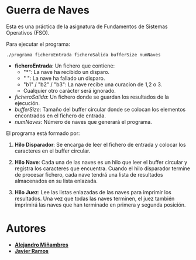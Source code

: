 # Guerra de Naves
Esta es una práctica de la asignatura de Fundamentos de Sistemas Operativos (FSO).

Para ejecutar el programa:

```
./programa ficheroEntrada ficheroSalida bufferSize numNaves
```
- **ficheroEntrada**: Un fichero que contiene:
    - "*": La nave ha recibido un disparo.
    - " ": La nave ha fallado un disparo.
    - "b1" / "b2" / "b3": La nave recibe una curacion de 1,2 o 3.
    - Cualquier otro carácter será ignorado.
- *ficheroSalida*: Un fichero donde se guardan los resultados de la ejecución.
- *bufferSize*: Tamaño del buffer circular donde se colocan los elementos encontrados en el fichero de entrada.
- *numNaves*: Número de naves que generará el programa.

El programa está formado por:

1. **Hilo Disparador**: Se encarga de leer el fichero de entrada y colocar los caracteres en el buffer circular.
   
2. **Hilo Nave**: Cada una de las naves es un hilo que leer el buffer circular y registra los caracteres que encuentra. Cuando el hilo disparador termine de procesar fichero, cada nave tendrá una lista de resultados almacenados en su lista enlazada.
   
3. **Hilo Juez**: Lee las listas enlazadas de las naves para imprimir los resultados. Una vez que todas las naves terminen, el juez también imprimirá las naves que han terminado en primera y segunda posición. 

# Autores
- **[Alejandro Miñambres](https://github.com/AlexMinn)**
- **[Javier Ramos](https://github.com/JaviGames184)**
